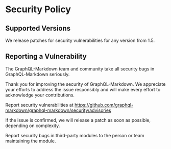 # Security Policy

## Supported Versions

We release patches for security vulnerabilities for any version from 1.5.

## Reporting a Vulnerability

The GraphQL-Markdown team and community take all security bugs in GraphQL-Markdown seriously. 

Thank you for improving the security of GraphQL-Markdown. We appreciate your efforts to address the issue responsibly and will make every effort to acknowledge your contributions.

Report security vulnerabilities at https://github.com/graphql-markdown/graphql-markdown/security/advisories

If the issue is confirmed, we will release a patch as soon as possible, depending on complexity.

Report security bugs in third-party modules to the person or team maintaining the module.
